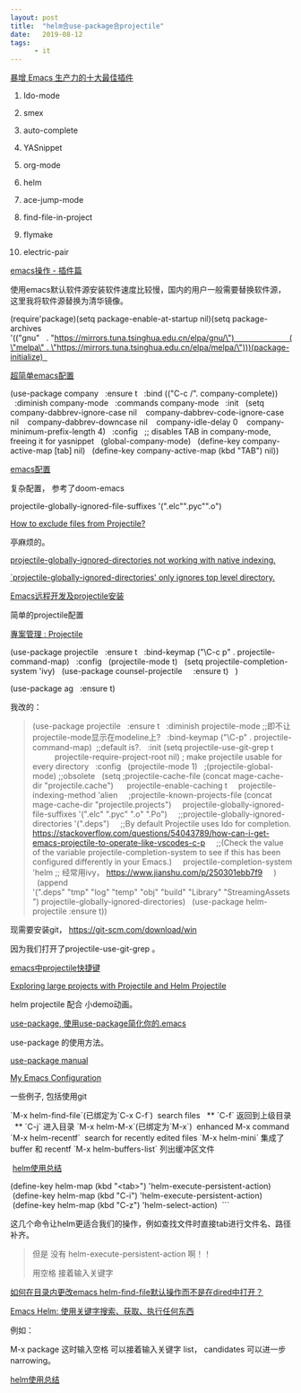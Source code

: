 ```yaml
---
layout: post
title:  "helm合use-package合projectile"
date:   2019-08-12
tags:
      - it
---
```



[暴增 Emacs 生产力的十大最佳插件](https://www.imooc.com/article/251525)

1.  Ido-mode

2.  smex

3.  auto-complete

4.  YASnippet

5.  org-mode

6.  helm

7.  ace-jump-mode

8.  find-file-in-project

9.  flymake

10. electric-pair

[emacs操作 - 插件篇](https://www.jianshu.com/p/ab585e1ef365)

使用emacs默认软件源安装软件速度比较慢，国内的用户一般需要替换软件源，这里我将软件源替换为清华镜像。

(require\'package)(setq package-enable-at-startup nil)(setq
package-archives
\'((\"gnu\"   . \"https://mirrors.tuna.tsinghua.edu.cn/elpa/gnu/\")                         (\"melpa\" . \"https://mirrors.tuna.tsinghua.edu.cn/elpa/melpa/\")))(package-initialize)  

[超简单emacs配置](https://www.jianshu.com/p/250301ebb7f9)

(use-package company
  :ensure t
  :bind ((\"C-c /\". company-complete))
  :diminish company-mode
  :commands company-mode
  :init
  (setq
   company-dabbrev-ignore-case nil
   company-dabbrev-code-ignore-case nil
   company-dabbrev-downcase nil
   company-idle-delay 0
   company-minimum-prefix-length 4)
  :config
  ;; disables TAB in company-mode, freeing it for yasnippet
  (global-company-mode)
  (define-key company-active-map \[tab\] nil)
  (define-key company-active-map (kbd \"TAB\") nil))

[emacs配置](https://blog.csdn.net/xh_acmagic/article/details/78939246)

复杂配置， 参考了doom-emacs

projectile-globally-ignored-file-suffixes \'(\".elc\"\".pyc\"\".o\")

[How to exclude files from
Projectile?](https://emacs.stackexchange.com/questions/16497/how-to-exclude-files-from-projectile)

亭麻烦的。

[projectile-globally-ignored-directories not working with native
indexing.](https://github.com/bbatsov/projectile/issues/1250)

[\`projectile-globally-ignored-directories\' only ignores top level
directory.](https://github.com/bbatsov/projectile/issues/1119#)

[Emacs远程开发及projectile安装](https://blog.csdn.net/u010164190/article/details/79578994)

简单的projectile配置

[專案管理 :
Projectile](https://ithelp.ithome.com.tw/articles/10201149)  

(use-package projectile
  :ensure t
  :bind-keymap (\"\\C-c p\" . projectile-command-map)
  :config
  (projectile-mode t)
  (setq projectile-completion-system \'ivy)
  (use-package counsel-projectile
    :ensure t)
  )

(use-package ag
  :ensure t)                  

我改的：

> (use-package projectile
>   :ensure t
>   :diminish projectile-mode ;;即不让projectile-mode显示在modeline上?
>   :bind-keymap (\"\\C-p\" . projectile-command-map)  ;;default is?.
>   :init (setq projectile-use-git-grep t
>           projectile-require-project-root nil) ; make projectile
> usable for every directory
>   :config
>   (projectile-mode 1)
>   ;(projectile-global-mode) ;;obsolete
>   (setq ;projectile-cache-file (concat mage-cache-dir
> \"projectile.cache\") 
>     projectile-enable-caching t
>     projectile-indexing-method \'alien
>     ;projectile-known-projects-file (concat mage-cache-dir
> \"projectile.projects\")
>     projectile-globally-ignored-file-suffixes
> \'(\".elc\" \".pyc\" \".o\" \".Po\")
>     ;;projectile-globally-ignored-directories \'(\".deps\")
>     ;;By default Projectile uses Ido for completion.
> https://stackoverflow.com/questions/54043789/how-can-i-get-emacs-projectile-to-operate-like-vscodes-c-p
>     ;;(Check the value of the variable projectile-completion-system to
> see if this has been configured differently in your Emacs.)
>     projectile-completion-system \'helm ;; 经常用ivy，
> https://www.jianshu.com/p/250301ebb7f9
>     )
>   (append
> \'(\".deps\" \"tmp\" \"log\" \"temp\" \"obj\" \"build\" \"Library\" \"StreamingAssets\")
> projectile-globally-ignored-directories)
>   (use-package helm-projectile :ensure t))
> 
> 
> 

现需要安装git， <https://git-scm.com/download/win>

因为我们打开了projectile-use-git-grep 。

[emacs中projectile快捷键](https://blog.sina.com.cn/s/blog_822426570102vmzp.html)

[Exploring large projects with Projectile and Helm
Projectile](https://tuhdo.github.io/helm-projectile.html)

helm projectile 配合 小demo动画。

[use-package, 使用use-package简化你的.emacs](https://www.helplib.com/GitHub/article_85425)

use-package 的使用方法。

[use-package
manual](https://phenix3443.github.io/notebook/emacs/modes/use-package-manual.html)

[My Emacs
Configuration](https://www.pengmeiyu.com/blog/my-emacs-configuration/)

一些例子, 包括使用git



\`M-x helm-find-file\`(已绑定为\`C-x C-f\`)  search files
  \*\* \`C-f\` 返回到上级目录
  \*\* \`C-j\` 进入目录
\`M-x helm-M-x\`(已绑定为\`M-x\`)  enhanced M-x command
\`M-x helm-recentf\`  search for recently edited files
\`M-x helm-mini\` 集成了buffer 和 recentf
\`M-x helm-buffers-list\` 列出缓冲区文件

 [helm使用总结](https://blog.csdn.net/hedu135790/article/details/16851077)

(define-key helm-map
(kbd \"\<tab>\") \'helm-execute-persistent-action)    
 (define-key helm-map
(kbd \"C-i\") \'helm-execute-persistent-action)        
 (define-key helm-map (kbd \"C-z\") \'helm-select-action)
 \`\`\` 

这几个命令让helm更适合我们的操作，例如查找文件时直接tab进行文件名、路径补齐。

> 但是 没有 helm-execute-persistent-action 啊！！
>
> 用空格 接着输入关键字

[如何在目录内更改emacs
helm-find-file默认操作而不是在dired中打开？](https://codeday.me/bug/20181229/476966.html)



[Emacs
Helm: 使用关键字搜索、获取、执行任何东西](https://www.cnblogs.com/astropeak/p/6219857.html)

例如：

M-x package 这时输入空格 可以接着输入关键字 list， candidates
可以进一步narrowing。



[helm使用总结](https://blog.csdn.net/hedu135790/article/details/16851077)



